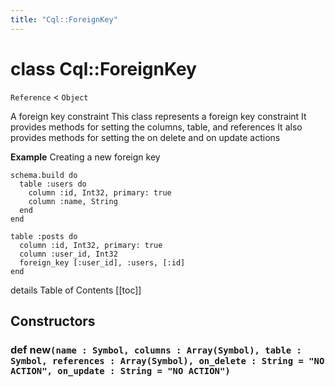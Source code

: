 ```yaml
---
title: "Cql::ForeignKey"
---
```


# class Cql::ForeignKey

`Reference` < `Object`

A foreign key constraint
This class represents a foreign key constraint
It provides methods for setting the columns, table, and references
It also provides methods for setting the on delete and on update actions

**Example** Creating a new foreign key

```crystal
schema.build do
  table :users do
    column :id, Int32, primary: true
    column :name, String
  end
end

table :posts do
  column :id, Int32, primary: true
  column :user_id, Int32
  foreign_key [:user_id], :users, [:id]
end
```

details Table of Contents
[[toc]]

## Constructors

### def new`(name : Symbol, columns : Array(Symbol), table : Symbol, references : Array(Symbol), on_delete : String = "NO ACTION", on_update : String = "NO ACTION")`
